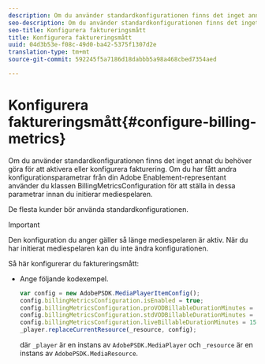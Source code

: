 ```yaml
---
description: Om du använder standardkonfigurationen finns det inget annat du behöver göra för att aktivera eller konfigurera fakturering. Om du har fått andra konfigurationsparametrar från din Adobe Enablement-representant använder du klassen BillingMetricsConfiguration för att ställa in dessa parametrar innan du initierar mediespelaren.
seo-description: Om du använder standardkonfigurationen finns det inget annat du behöver göra för att aktivera eller konfigurera fakturering. Om du har fått andra konfigurationsparametrar från din Adobe Enablement-representant använder du klassen BillingMetricsConfiguration för att ställa in dessa parametrar innan du initierar mediespelaren.
seo-title: Konfigurera faktureringsmått
title: Konfigurera faktureringsmått
uuid: 04d3b53e-f08c-49d0-ba42-5375f1307d2e
translation-type: tm+mt
source-git-commit: 592245f5a7186d18dabbb5a98a468cbed7354aed

---
```



# Konfigurera faktureringsmått{#configure-billing-metrics}

Om du använder standardkonfigurationen finns det inget annat du behöver göra för att aktivera eller konfigurera fakturering. Om du har fått andra konfigurationsparametrar från din Adobe Enablement-representant använder du klassen BillingMetricsConfiguration för att ställa in dessa parametrar innan du initierar mediespelaren.

De flesta kunder bör använda standardkonfigurationen.

>[!IMPORTANT]
>
>Den konfiguration du anger gäller så länge mediespelaren är aktiv. När du har initierat mediespelaren kan du inte ändra konfigurationen.

Så här konfigurerar du faktureringsmått:

* Ange följande kodexempel.

   ```js
   var config = new AdobePSDK.MediaPlayerItemConfig(); 
   config.billingMetricsConfiguration.isEnabled = true; 
   config.billingMetricsConfiguration.proVODBillableDurationMinutes = 60; 
   config.billingMetricsConfiguration.stdVODBillableDurationMinutes = 30; 
   config.billingMetricsConfiguration.liveBillableDurationMinutes = 15; 
   _player.replaceCurrentResource(_resource, config);
   ```

   där `_player` är en instans av `AdobePSDK.MediaPlayer` och `_resource` är en instans av `AdobePSDK.MediaResource`.


